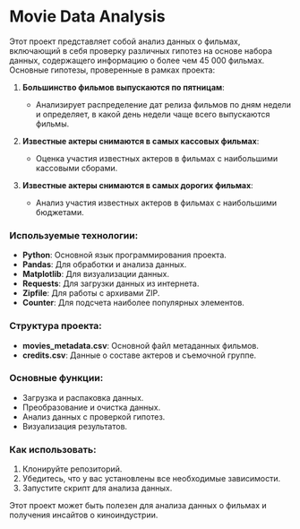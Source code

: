 # Movie Data Analysis

Этот проект представляет собой анализ данных о фильмах, включающий в себя проверку различных гипотез на основе набора данных, содержащего информацию о более чем 45 000 фильмах. Основные гипотезы, проверенные в рамках проекта:

1. **Большинство фильмов выпускаются по пятницам**:
    - Анализирует распределение дат релиза фильмов по дням недели и определяет, в какой день недели чаще всего выпускаются фильмы.

2. **Известные актеры снимаются в самых кассовых фильмах**:
    - Оценка участия известных актеров в фильмах с наибольшими кассовыми сборами.

3. **Известные актеры снимаются в самых дорогих фильмах**:
    - Анализ участия известных актеров в фильмах с наибольшими бюджетами.

### Используемые технологии:
- **Python**: Основной язык программирования проекта.
- **Pandas**: Для обработки и анализа данных.
- **Matplotlib**: Для визуализации данных.
- **Requests**: Для загрузки данных из интернета.
- **Zipfile**: Для работы с архивами ZIP.
- **Counter**: Для подсчета наиболее популярных элементов.

### Структура проекта:
- **movies_metadata.csv**: Основной файл метаданных фильмов.
- **credits.csv**: Данные о составе актеров и съемочной группе.

### Основные функции:
- Загрузка и распаковка данных.
- Преобразование и очистка данных.
- Анализ данных с проверкой гипотез.
- Визуализация результатов.

### Как использовать:
1. Клонируйте репозиторий.
2. Убедитесь, что у вас установлены все необходимые зависимости.
3. Запустите скрипт для анализа данных.

Этот проект может быть полезен для анализа данных о фильмах и получения инсайтов о киноиндустрии.
